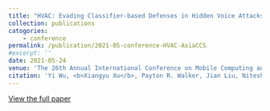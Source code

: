 ```yaml
---
title: "HVAC: Evading Classifier-based Defenses in Hidden Voice Attacks"
collection: publications
catogories: 
    - conference
permalink: /publication/2021-05-conference-HVAC-AsiaCCS
#excerpt: ''
date: 2021-05-24
venue: 'The 26th Annual International Conference on Mobile Computing and Networking (ACM MobiCom 2020)'
citation: 'Yi Wu, <b>Xiangyu Xu</b>, Payton R. Walker, Jian Liu, Nitesh Saxena, Yingying Chen, Jiadi Yu. &quot;HVAC: Evading Classifier-based Defenses in Hidden Voice Attacks.&quot; <i>Proceedings of the ACM Asia Conference on Computer and Communications Security (ACM AsiaCCS)</i>. HongKong, China. 2021. doi: 10.1145/3433210.3437523.'
---
```


[View the full paper](https://dl.acm.org/doi/10.1145/3433210.3437523)
